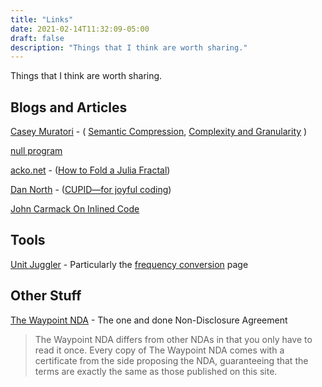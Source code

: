 ```yaml
---
title: "Links"
date: 2021-02-14T11:32:09-05:00
draft: false
description: "Things that I think are worth sharing."
---
```


Things that I think are worth sharing.

## Blogs and Articles

[Casey Muratori][1a] - ( [Semantic Compression][1b], [Complexity and Granularity][1c] )

[1a]: https://caseymuratori.com/contents
[1b]: https://caseymuratori.com/blog_0015
[1c]: https://caseymuratori.com/blog_0016

[null program](https://nullprogram.com/)

[acko.net]([2a]) - ([How to Fold a Julia Fractal][2b])

[2a]: https://acko.net
[2b]: https://acko.net/blog/how-to-fold-a-julia-fractal/

[Dan North]([3a]) - ([CUPID—for joyful coding][3b])

[3a]: https://dannorth.net/blog/
[3b]: https://dannorth.net/2022/02/10/cupid-for-joyful-coding/


[John Carmack On Inlined Code](http://number-none.com/blow/john_carmack_on_inlined_code.html)

## Tools

[Unit Juggler][4a] - Particularly the [frequency conversion][4b] page

[4a]: https://www.unitjuggler.com
[4b]: https://www.unitjuggler.com/frequency-conversion.html

## Other Stuff

[The Waypoint NDA](https://waypointnda.com/) - The one and done Non-Disclosure Agreement

> The Waypoint NDA differs from other NDAs in that you only have to read it once. Every copy of The Waypoint NDA comes with a certificate from the side proposing the NDA, guaranteeing that the terms are exactly the same as those published on this site.
